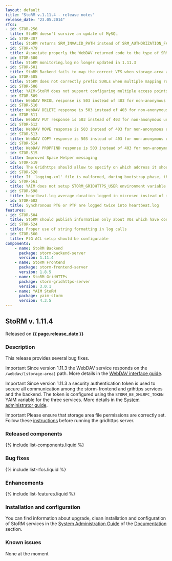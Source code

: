 ```yaml
---
layout: default
title: "StoRM v.1.11.4 - release notes"
release_date: "23.05.2014"
rfcs:
- id: STOR-256
  title: StoRM doesn't survive an update of MySQL
- id: STOR-307
  title: StoRM returns SRM_INVALID_PATH instead of SRM_AUTHORIZATION_FAILURE
- id: STOR-479
  title: Associate properly the WebDAV returned code to the type of SRMOperationException
- id: STOR-500
  title: StoRM monitoring.log no longer updated in 1.11.3
- id: STOR-501
  title: StoRM Backend fails to map the correct VFS when storage-area accesspoints are nested
- id: STOR-505
  title: StoRM does not correctly prefix SURLs when multiple mapping rules are defined for a storage area
- id: STOR-506
  title: YAIM-StoRM does not support configuring multiple access points for a given storage area
- id: STOR-509
  title: WebDAV MKCOL response is 503 instead of 403 for non-anonymous unauthorized requests
- id: STOR-510
  title: WebDAV DELETE response is 503 instead of 403 for non-anonymous unauthorized requests
- id: STOR-511
  title: WebDAV PUT response is 503 instead of 403 for non-anonymous unauthorized requests
- id: STOR-512
  title: WebDAV MOVE response is 503 instead of 403 for non-anonymous unauthorized requests
- id: STOR-513
  title: WebDAV COPY response is 503 instead of 403 for non-anonymous unauthorized requests
- id: STOR-514
  title: WebDAV PROPFIND response is 503 instead of 403 for non-anonymous unauthorized requests
- id: STOR-515
  title: Improved Space Helper messaging
- id: STOR-519
  title: The Gridhttps should allow to specify on which address it should listen
- id: STOR-520
  title: If 'logging.xml' file is malformed, during bootstrap phase, the Backend dies without writing the parsing error on stderr log file
- id: STOR-561
  title: YAIM does not setup STORM_GRIDHTTPS_USER environment variable
- id: STOR-598
  title: heartbeat.log average duration logged in microsec instead of millisec
- id: STOR-602
  title: Synchronous PTG or PTP are logged twice into heartbeat.log
features:
- id: STOR-504
  title: StoRM should publish information only about VOs which have configured storage areas
- id: STOR-524
  title: Proper use of string formatting in log calls
- id: STOR-560
  title: PtG ACL setup should be configurable
components:
    - name: StoRM Backend
      package: storm-backend-server
      version: 1.11.4
    - name: StoRM Frontend
      package: storm-frontend-server
      version: 1.8.5
    - name: StoRM GridHTTPs
      package: storm-gridhttps-server
      version: 3.0.1
    - name: YAIM StoRM
      package: yaim-storm
      version: 4.3.5
---
```


## StoRM v. 1.11.4

Released on **{{ page.release_date }}**

### Description

This release provides several bug fixes.
  
<span class="label label-info">Important</span> Since version 1.11.3 the WebDAV service responds on 
the `/webdav/[storage-area]` path. More details in the [WebDAV interface guide][storm-webdav-guide]. 

<span class="label label-info">Important</span> Since version 1.11.3 a security authentication token is used
to secure all communication among the storm-frontend and grihttps services and the 
backend. The token is configured using the `STORM_BE_XMLRPC_TOKEN` YAIM variable for
the three services. More details in the [System administrator guide][storm-sysadmin-guide].

<span class="label label-info">Important</span> Please ensure that storage area file permissions are 
correctly set. Follow these [instructions][file-perms-section] before running the gridhttps server.

### Released components

{% include list-components.liquid %}

### Bug fixes

{% include list-rfcs.liquid %}

### Enhancements

{% include list-features.liquid %}

### Installation and configuration

You can find information about upgrade, clean installation and configuration of StoRM services in the [System Administration Guide][storm-sysadmin-guide] of the [Documentation][storm-documentation] section.

### Known issues

None at the moment

[storm-documentation]: {{site.baseurl}}/documentation.html
[storm-sysadmin-guide]: {{site.baseurl}}/documentation/sysadmin-guide/1.11.4
[file-perms-section]: {{site.baseurl}}/documentation/sysadmin-guide/1.11.4/#sapermissions
[storm-webdav-guide]: {{site.baseurl}}/documentation/webdav-guide/3.0.1
